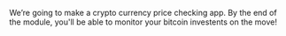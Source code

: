 We’re going to make a crypto currency price checking app. By the end of the module, you'll be able to monitor your bitcoin investents on the move!
